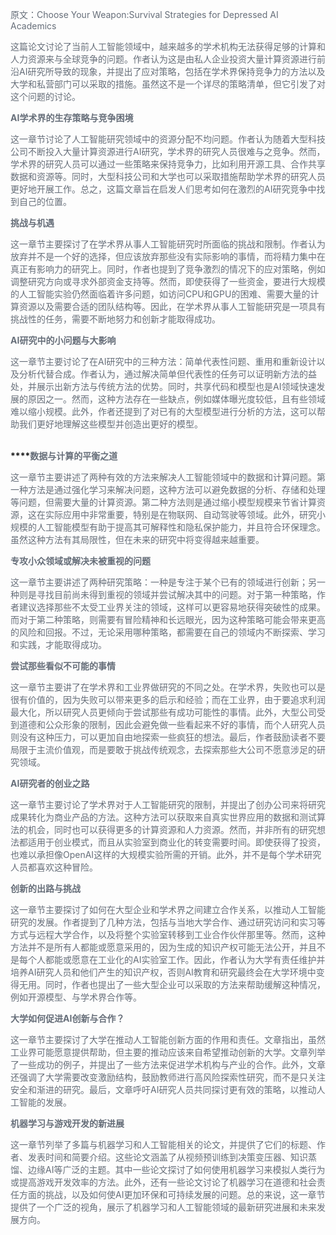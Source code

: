 <font style="color:rgb(102, 110, 121);">原文：Choose Your Weapon:Survival Strategies for Depressed AI Academics</font>

<font style="color:rgb(102, 110, 121);">这篇论文讨论了当前人工智能领域中，越来越多的学术机构无法获得足够的计算和人力资源来与全球竞争的问题。作者认为这是由私人企业投资大量计算资源进行前沿AI研究所导致的现象，并提出了应对策略，包括在学术界保持竞争力的方法以及大学和私营部门可以采取的措施。虽然这不是一个详尽的策略清单，但它引发了对这个问题的讨论。</font>

<font style="color:rgb(102, 110, 121);"></font>

**<font style="color:rgb(102, 110, 121);">AI学术界的生存策略与竞争困境</font>**

<font style="color:rgb(102, 110, 121);">这一章节讨论了人工智能研究领域中的资源分配不均问题。作者认为随着大型科技公司不断投入大量计算资源进行AI研究，学术界的研究人员很难与之竞争。然而，学术界的研究人员可以通过一些策略来保持竞争力，比如利用开源工具、合作共享数据和资源等。同时，大型科技公司和大学也可以采取措施帮助学术界的研究人员更好地开展工作。总之，这篇文章旨在启发人们思考如何在激烈的AI研究竞争中找到自己的位置。</font>

<font style="color:rgb(102, 110, 121);"></font>

**<font style="color:rgb(102, 110, 121);">挑战与机遇</font>**

<font style="color:rgb(102, 110, 121);">这一章节主要探讨了在学术界从事人工智能研究时所面临的挑战和限制。作者认为放弃并不是一个好的选择，但应该放弃那些没有实际影响的事情，而将精力集中在真正有影响力的研究上。同时，作者也提到了竞争激烈的情况下的应对策略，例如调整研究方向或寻求外部资金支持等。然而，即使获得了一些资金，要进行大规模的人工智能实验仍然面临着许多问题，如访问CPU和GPU的困难、需要大量的计算资源以及需要合适的团队结构等。因此，在学术界从事人工智能研究是一项具有挑战性的任务，需要不断地努力和创新才能取得成功。</font>

<font style="color:rgb(102, 110, 121);"></font>

**<font style="color:rgb(102, 110, 121);">AI研究中的小问题与大影响</font>**

<font style="color:rgb(102, 110, 121);">这一章节主要讨论了在AI研究中的三种方法：简单代表性问题、重用和重新设计以及分析代替合成。作者认为，通过解决简单但代表性的任务可以证明新方法的益处，并展示出新方法与传统方法的优势。同时，共享代码和模型也是AI领域快速发展的原因之一。然而，这种方法存在一些缺点，例如媒体曝光度较低，且有些领域难以缩小规模。此外，作者还提到了对已有的大型模型进行分析的方法，这可以帮助我们更好地理解这些模型并创造出更好的模型。</font>

<font style="color:rgb(102, 110, 121);"></font>

**<font style="color:rgb(102, 110, 121);">  
</font>****<font style="color:rgb(102, 110, 121);">数据与计算的平衡之道</font>**

<font style="color:rgb(102, 110, 121);">这一章节主要讲述了两种有效的方法来解决人工智能领域中的数据和计算问题。第一种方法是通过强化学习来解决问题，这种方法可以避免数据的分析、存储和处理等问题，但需要大量的计算资源。第二种方法则是通过缩小模型规模来节省计算资源，这在实际应用中非常重要，特别是在物联网、自动驾驶等领域。此外，研究小规模的人工智能模型有助于提高其可解释性和隐私保护能力，并且符合环保理念。虽然这种方法有其局限性，但在未来的研究中将变得越来越重要。</font>

<font style="color:rgb(102, 110, 121);"></font>

**<font style="color:rgb(102, 110, 121);">专攻小众领域或解决未被重视的问题</font>**

<font style="color:rgb(102, 110, 121);">这一章节主要讲述了两种研究策略：一种是专注于某个已有的领域进行创新；另一种则是寻找目前尚未得到重视的领域并尝试解决其中的问题。对于第一种策略，作者建议选择那些不太受工业界关注的领域，这样可以更容易地获得突破性的成果。而对于第二种策略，则需要有冒险精神和长远眼光，因为这种策略可能会带来更高的风险和回报。不过，无论采用哪种策略，都需要在自己的领域内不断探索、学习和实践，才能取得成功。</font>

<font style="color:rgb(102, 110, 121);"></font>

**<font style="color:rgb(102, 110, 121);">尝试那些看似不可能的事情</font>**

<font style="color:rgb(102, 110, 121);">这一章节主要讲了在学术界和工业界做研究的不同之处。在学术界，失败也可以是很有价值的，因为失败可以带来更多的启示和经验；而在工业界，由于要追求利润最大化，所以研究人员更倾向于尝试那些有成功可能性的事情。此外，大型公司受到道德和公众形象的限制，因此会避免做一些看起来不好的事情，而个人研究人员则没有这种压力，可以更加自由地探索一些疯狂的想法。最后，作者鼓励读者不要局限于主流价值观，而是要敢于挑战传统观念，去探索那些大公司不愿意涉足的研究领域。</font>

<font style="color:rgb(102, 110, 121);"></font>

**<font style="color:rgb(102, 110, 121);">AI研究者的创业之路</font>**

<font style="color:rgb(102, 110, 121);">这一章节主要讨论了学术界对于人工智能研究的限制，并提出了创办公司来将研究成果转化为商业产品的方法。这种方法可以获取来自真实世界应用的数据和测试算法的机会，同时也可以获得更多的计算资源和人力资源。然而，并非所有的研究想法都适用于创业模式，而且从实验室到商业化的转变需要时间。即使获得了投资，也难以承担像OpenAI这样的大规模实验所需的开销。此外，并不是每个学术研究人员都喜欢这种冒险。</font>

<font style="color:rgb(102, 110, 121);"></font>

**<font style="color:rgb(102, 110, 121);">创新的出路与挑战</font>**

<font style="color:rgb(102, 110, 121);">这一章节主要探讨了如何在大型企业和学术界之间建立合作关系，以推动人工智能研究的发展。作者提到了几种方法，包括与当地大学合作、通过研究访问和实习等方式与远程大学合作，以及将整个实验室转移到工业合作伙伴那里等。然而，这种方法并不是所有人都能或愿意采用的，因为生成的知识产权可能无法公开，并且不是每个人都能或愿意在工业化的AI实验室工作。因此，作者认为大学有责任维护并培养AI研究人员和他们产生的知识产权，否则AI教育和研究最终会在大学环境中变得无用。同时，作者也提出了一些大型企业可以采取的方法来帮助缓解这种情况，例如开源模型、与学术界合作等。</font>

<font style="color:rgb(102, 110, 121);"></font>

**<font style="color:rgb(102, 110, 121);">大学如何促进AI创新与合作？</font>**

<font style="color:rgb(102, 110, 121);">这一章节主要探讨了大学在推动人工智能创新方面的作用和责任。文章指出，虽然工业界可能愿意提供帮助，但主要的推动应该来自希望推动创新的大学。文章列举了一些成功的例子，并提出了一些方法来促进学术机构与产业的合作。此外，文章还强调了大学需要改变激励结构，鼓励教师进行高风险探索性研究，而不是只关注安全和渐进的研究。最后，文章呼吁AI研究人员共同探讨更有效的策略，以推动人工智能的发展。</font>

<font style="color:rgb(102, 110, 121);"></font>

**<font style="color:rgb(102, 110, 121);">机器学习与游戏开发的新进展</font>**

<font style="color:rgb(102, 110, 121);">这一章节列举了多篇与机器学习和人工智能相关的论文，并提供了它们的标题、作者、发表时间和简要介绍。这些论文涵盖了从视频预训练到决策变压器、知识蒸馏、边缘AI等广泛的主题。其中一些论文探讨了如何使用机器学习来模拟人类行为或提高游戏开发效率的方法。此外，还有一些论文讨论了机器学习在道德和社会责任方面的挑战，以及如何使AI更加环保和可持续发展的问题。总的来说，这一章节提供了一个广泛的视角，展示了机器学习和人工智能领域的最新研究进展和未来发展方向。</font>

